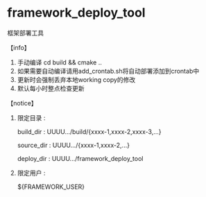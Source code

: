 # framework_deploy_tool
框架部署工具

【info】

1. 手动编译 cd build && cmake ..
2. 如果需要自动编译请用add_crontab.sh将自动部署添加到crontab中
3. 更新时会强制丢弃本地working copy的修改
4. 默认每小时整点检查更新

【notice】

1. 限定目录 : 
    
    build_dir : UUUU.../build/{xxxx-1,xxxx-2,xxxx-3,...}

    source_dir : UUUU.../{xxxx-1,xxxx-2,...}
    
    deploy_dir : UUUU.../framework_deploy_tool

2. 限定用户 :
    
    ${FRAMEWORK_USER}
